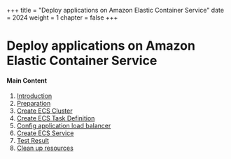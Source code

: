 +++
title = "Deploy applications on Amazon Elastic Container Service"
date = 2024
weight = 1
chapter = false
+++

# Deploy applications on Amazon Elastic Container Service

#### Main Content

1. [Introduction](1-introduction/)
2. [Preparation](2-preparation/)
3. [Create ECS Cluster](3-ecs-cluster/)
4. [Create ECS Task Definition](4-ecs-task-definition/)
5. [Config application load balancer](5-config-alb/)
6. [Create ECS Service](6-ecs-service/)
7. [Test Result](7-test-result/)
8. [Clean up resources](8-clean-up/)
<!-- need to remove parenthesis for path in Hugo 0.88.1 for Windows-->
